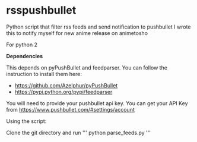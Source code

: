 rsspushbullet
============

Python script that filter rss feeds and send notification to pushbullet 
I wrote this to notify myself for new anime release on animetosho

For python 2

**Dependencies**

This depends on pyPushBullet and feedparser. 
You can follow the instruction to install them here:
- https://github.com/Azelphur/pyPushBullet
- https://pypi.python.org/pypi/feedparser

You will need to provide your pushbullet api key.
You can get your API Key from https://www.pushbullet.com/#settings/account

Using the script:

Clone the git directory and run
'''
python parse_feeds.py
'''
